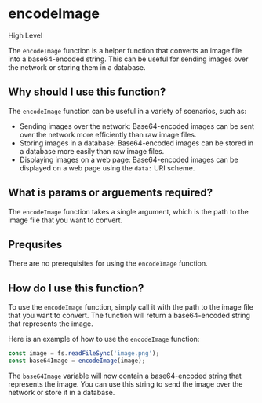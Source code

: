 
  
   # **encodeImage**

High Level

The `encodeImage` function is a helper function that converts an image file into a base64-encoded string. This can be useful for sending images over the network or storing them in a database.

## Why should I use this function?

The `encodeImage` function can be useful in a variety of scenarios, such as:

* Sending images over the network: Base64-encoded images can be sent over the network more efficiently than raw image files.
* Storing images in a database: Base64-encoded images can be stored in a database more easily than raw image files.
* Displaying images on a web page: Base64-encoded images can be displayed on a web page using the `data:` URI scheme.

## What is params or arguements required?

The `encodeImage` function takes a single argument, which is the path to the image file that you want to convert.

## Prequsites

There are no prerequisites for using the `encodeImage` function.

## How do I use this function?

To use the `encodeImage` function, simply call it with the path to the image file that you want to convert. The function will return a base64-encoded string that represents the image.

Here is an example of how to use the `encodeImage` function:

```javascript
const image = fs.readFileSync('image.png');
const base64Image = encodeImage(image);
```

The `base64Image` variable will now contain a base64-encoded string that represents the image. You can use this string to send the image over the network or store it in a database.
  
  